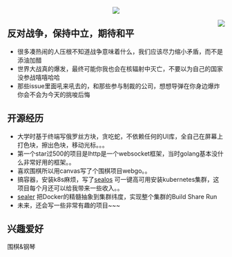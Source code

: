 <p align="center">
    <img align="center" src="https://github-profile-trophy.vercel.app/?username=fanux&title=Star,Follower,Issue" style="max-width:100%;">
</p>

<img align="right" src="https://github-readme-stats.vercel.app/api?username=fanux&show_icons=true&icon_color=805AD5&text_color=718096&bg_color=ffffff&hide_title=true" />

## 反对战争，保持中立，期待和平

* 很多凑热闹的人压根不知道战争意味着什么，我们应该尽力缩小矛盾，而不是添油加醋
* 世界大战真的爆发，最终可能你我也会在核辐射中灭亡，不要以为自己的国家没参战嘻嘻哈哈
* 那些issue里面吼来吼去的，和那些参与制裁的公司，想想导弹在你身边爆炸你会不会为今天的挑唆后悔

## 开源经历

* 大学时基于终端写俄罗丝方块，贪吃蛇，不依赖任何的UI库，全自己在屏幕上打色块，擦出色块，移动光标。。。
* 第一个star过500的项目是lhttp是一个websocket框架，当时golang基本没什么非常好用的框架。。
* 喜欢围棋所以用canvas写了个围棋项目webgo。。
* 搞容器，安装k8s麻烦，写了[sealos](https://github.com/fanux/sealos) 可一键高可用安装kubernetes集群，这项目每个月还可以给我带来一些收入。。
* [sealer](https://github.com/alibaba/sealer) 把Docker的精髓抽象到集群纬度，实现整个集群的Build Share Run
* 未来，还会写一些非常有趣的项目~~~

## 兴趣爱好

围棋&钢琴
